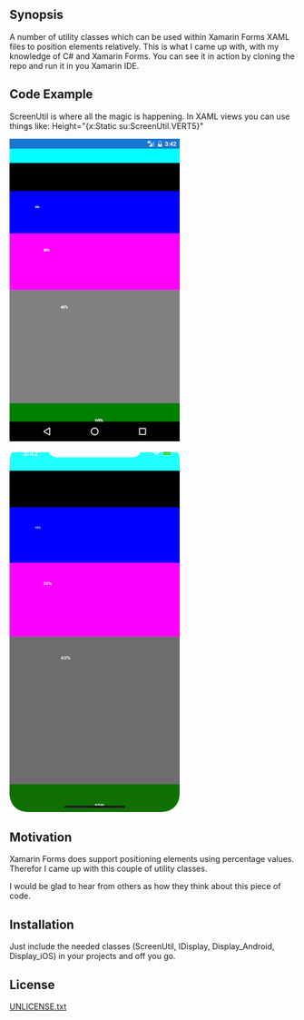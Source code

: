## Synopsis

A number of utility classes which can be used within Xamarin Forms XAML files to position elements relatively. This is what I came up with, with my knowledge of C# and Xamarin Forms.
You can see it in action by cloning the repo and run it in you Xamarin IDE.

## Code Example

ScreenUtil is where all the magic is happening. In XAML views you can use things like:
Height="{x:Static su:ScreenUtil.VERT5}"

![RelativeReponsiveForms in action on Android](https://github.com/cybernavid/RelativeReponsiveForms/blob/master/screenshots/android.png)
![RelativeReponsiveForms in action on iOS](https://github.com/cybernavid/RelativeReponsiveForms/blob/master/screenshots/ios.png)

## Motivation

Xamarin Forms does support positioning elements using percentage values. Therefor I came up with this couple of utility classes.

I would be glad to hear from others as how they think about this piece of code.

## Installation

Just include the needed classes (ScreenUtil, IDisplay, Display_Android, Display_iOS) in your projects and off you go.

## License

[UNLICENSE.txt](https://github.com/cybernavid/RelativeReponsiveForms/blob/master/UNLICENSE.txt)

